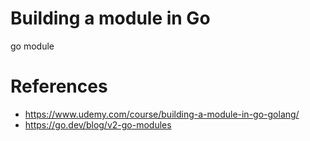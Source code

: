 # Building a module in Go

go module

# References

- https://www.udemy.com/course/building-a-module-in-go-golang/
- https://go.dev/blog/v2-go-modules
